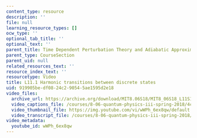 ```yaml
---
content_type: resource
description: ''
file: null
learning_resource_types: []
ocw_type: ''
optional_tab_title: ''
optional_text: ''
parent_title: Time Dependent Perturbation Theory and Adiabatic Approximation
parent_type: CourseSection
parent_uid: null
related_resources_text: ''
resource_index_text: ''
resourcetype: Video
title: L11.1 Harmonic transitions between discrete states
uid: 919905be-df08-24c2-9054-5ae1595d2e18
video_files:
  archive_url: https://archive.org/download/MIT8.06S18/MIT8_06S18_L11S1_300k.mp4
  video_captions_file: /courses/8-06-quantum-physics-iii-spring-2018/4c7f8553e95b529d876355445c5f52b3_wWPh_6ex8qw.vtt
  video_thumbnail_file: https://img.youtube.com/vi/wWPh_6ex8qw/default.jpg
  video_transcript_file: /courses/8-06-quantum-physics-iii-spring-2018/9d7f6e8f81a73e27ccd896f2f75efca3_wWPh_6ex8qw.pdf
video_metadata:
  youtube_id: wWPh_6ex8qw
---
```

